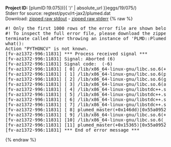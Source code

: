 **Project ID:** [plumID:19.075]({{ '/' | absolute_url }}eggs/19/075/)  
Stderr for source:  regtest/pycv/rt-jax2/plumed.dat   
Download: [zipped raw stdout](plumed.dat.plumed_master.stdout.txt.zip) - [zipped raw stderr](plumed.dat.plumed_master.stderr.txt.zip) 
{% raw %}
<pre>
#! Only the first 1000 rows of the error file are shown below
#! To inspect the full error file, please download the zipped raw stderr file above
terminate called after throwing an instance of 'PLMD::Plumed::Exception'
what():
Action "PYTHONCV" is not known.
[fv-az1372-996:11831] *** Process received signal ***
[fv-az1372-996:11831] Signal: Aborted (6)
[fv-az1372-996:11831] Signal code:  (-6)
[fv-az1372-996:11831] [ 0] /lib/x86_64-linux-gnu/libc.so.6(+0x45330)[0x7f7da1845330]
[fv-az1372-996:11831] [ 1] /lib/x86_64-linux-gnu/libc.so.6(pthread_kill+0x11c)[0x7f7da189eb2c]
[fv-az1372-996:11831] [ 2] /lib/x86_64-linux-gnu/libc.so.6(gsignal+0x1e)[0x7f7da184527e]
[fv-az1372-996:11831] [ 3] /lib/x86_64-linux-gnu/libc.so.6(abort+0xdf)[0x7f7da18288ff]
[fv-az1372-996:11831] [ 4] /lib/x86_64-linux-gnu/libstdc++.so.6(+0xa5ff5)[0x7f7da1ca5ff5]
[fv-az1372-996:11831] [ 5] /lib/x86_64-linux-gnu/libstdc++.so.6(+0xbb0da)[0x7f7da1cbb0da]
[fv-az1372-996:11831] [ 6] /lib/x86_64-linux-gnu/libstdc++.so.6(_ZSt10unexpectedv+0x0)[0x7f7da1ca5a55]
[fv-az1372-996:11831] [ 7] /lib/x86_64-linux-gnu/libstdc++.so.6(+0xa5a6f)[0x7f7da1ca5a6f]
[fv-az1372-996:11831] [ 8] plumed_master(+0x146dd)[0x55a0952c06dd]
[fv-az1372-996:11831] [ 9] /lib/x86_64-linux-gnu/libc.so.6(+0x2a1ca)[0x7f7da182a1ca]
[fv-az1372-996:11831] [10] /lib/x86_64-linux-gnu/libc.so.6(__libc_start_main+0x8b)[0x7f7da182a28b]
[fv-az1372-996:11831] [11] plumed_master(+0x15365)[0x55a0952c1365]
[fv-az1372-996:11831] *** End of error message ***
</pre>
{% endraw %}
